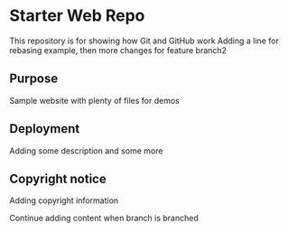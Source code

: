 # Starter Web Repo

This repository is for showing how Git and GitHub work
Adding a line for rebasing example, then more changes for feature branch2
## Purpose

Sample website with plenty of files for demos

## Deployment

Adding some description
and some more

## Copyright notice

Adding copyright information

Continue adding content when branch is branched 